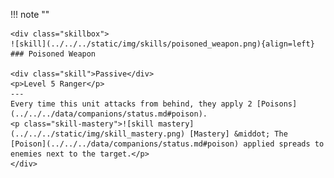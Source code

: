 !!! note ""

    <div class="skillbox">
    ![skill](../../../static/img/skills/poisoned_weapon.png){align=left}
    ### Poisoned Weapon

    <div class="skill">Passive</div>
    <p>Level 5 Ranger</p>
    ---
    Every time this unit attacks from behind, they apply 2 [Poisons](../../../data/companions/status.md#poison).
    <p class="skill-mastery">![skill mastery](../../../static/img/skill_mastery.png) [Mastery] &middot; The [Poison](../../../data/companions/status.md#poison) applied spreads to enemies next to the target.</p>
    </div>
